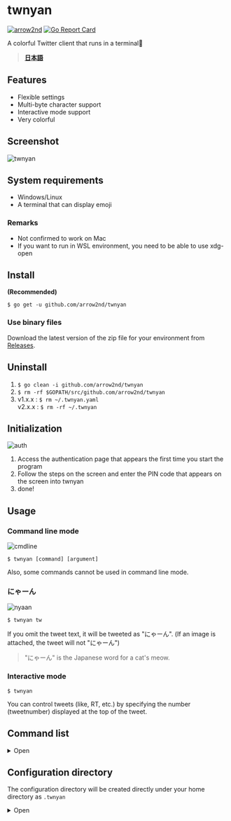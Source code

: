 # twnyan
[![arrow2nd](https://circleci.com/gh/arrow2nd/twnyan.svg?style=shield)](https://circleci.com/gh/arrow2nd/twnyan/tree/main)
[![Go Report Card](https://goreportcard.com/badge/github.com/arrow2nd/twnyan)](https://goreportcard.com/report/github.com/arrow2nd/twnyan)

A colorful Twitter client that runs in a terminal🐾

> **[日本語](README.md)**

## Features
- Flexible settings
- Multi-byte character support
- Interactive mode support
- Very colorful

## Screenshot
![twnyan](https://user-images.githubusercontent.com/44780846/106699506-612c0f80-6626-11eb-803e-332512822789.gif)

## System requirements
- Windows/Linux
- A terminal that can display emoji

### Remarks
- Not confirmed to work on Mac
- If you want to run in WSL environment, you need to be able to use xdg-open

## Install
**(Recommended)**

```$ go get -u github.com/arrow2nd/twnyan```

### Use binary files
Download the latest version of the zip file for your environment from [Releases](https://github.com/arrow2nd/twnyan/releases).

## Uninstall
1. ```$ go clean -i github.com/arrow2nd/twnyan```
2. ```$ rm -rf $GOPATH/src/github.com/arrow2nd/twnyan```
3. v1.x.x : ```$ rm ~/.twnyan.yaml```<br>v2.x.x : ```$ rm -rf ~/.twnyan```

## Initialization
![auth](https://user-images.githubusercontent.com/44780846/106747441-4a59dd00-6667-11eb-8248-3468cb39f7d1.png)

1. Access the authentication page that appears the first time you start the program
2. Follow the steps on the screen and enter the PIN code that appears on the screen into twnyan
3. done!

## Usage
### Command line mode
![cmdline](https://user-images.githubusercontent.com/44780846/106699170-b287cf00-6625-11eb-8374-8565286db3e2.gif)

```$ twnyan [command] [argument]```

Also, some commands cannot be used in command line mode.
### にゃーん
![nyaan](https://user-images.githubusercontent.com/44780846/106699001-558c1900-6625-11eb-948e-6212ab0cba40.gif)

```$ twnyan tw```

If you omit the tweet text, it will be tweeted as "にゃーん". (If an image is attached, the tweet will not "にゃーん")

> "にゃーん" is the Japanese word for a cat's meow.
### Interactive mode
```$ twnyan```

You can control tweets (like, RT, etc.) by specifying the number (tweetnumber) displayed at the top of the tweet.

## Command list

<details>
<summary>Open</summary>

## tweet
```Alias: tw```
### tweet [text] [imagefile]
Post a tweet.

| Arguments  | Hints                                                                            | Examples                            |
| ---------- | -------------------------------------------------------------------------------- | ----------------------------------- |
| text       | If there is no text and image file, the message will be posted with a "にゃーん" | ```tweet```                         |
| image file | If there is more than one, please separate them with a space                     | ```tweet 🍣 sushi1.png sushi2.png``` |

- You can also omit the text and just post an image (e.g. ```tweet cat.png```)

### tweet multi
```Alias: ml```

Post a tweet that contains a new line.
- To finish typing, type a semicolon (;) at the end of the sentence
- If you leave it blank (enter only a semicolon), the tweet will be canceled

### tweet remove [\<tweetnumber\>]...
```Alias: rm```

Delete a tweet.

| Arguments   | Hints                                                      | Examples               |
| ----------- | ---------------------------------------------------------- | ---------------------- |
| tweetNumber | Separate each tweet with a space if there is more than one | ```tweet remove 2 5``` |

## timeline
```Alias: tl```

Get a home timeline.
### timeline [counts]

| Arguments | Hints                                                                | Examples          |
| --------- | -------------------------------------------------------------------- | ----------------- |
| counts    | If you omit it, the default value is given in the configuration file | ```timeline 39``` |

## mention
```Alias: mt```

Get a Mentions to you.
### mention [counts]

| Arguments | Hints                                                                | Examples         |
| --------- | -------------------------------------------------------------------- | ---------------- |
| counts    | If you omit it, the default value is given in the configuration file | ```mention 20``` |

## list
```Alias: ls```

Get a timeline of the list.
### list [\<listname\>] [counts]

| Arguments | Hints                                                                        | Examples                      |
| --------- | ---------------------------------------------------------------------------- | ----------------------------- |
| list name | If you are running in interactive mode, you can complete it with the Tab key | ```list Cats```               |
| counts    | If you omit it, the default value is given in the configuration file         | ```list "Cat Gathering" 30``` |

## user
```Alias: ur```

Get a user timeline.
### user [<username/tweetnumber>] [counts]
Get a timeline of the specified user.

| Arguments            | Hints                                                                | Examples                          |
| -------------------- | -------------------------------------------------------------------- | --------------------------------- |
| username/tweetnumber | Either can be specified<br>The '@' in the username is optional       | ```user github```<br>```user 1``` |
| counts               | If you omit it, the default value is given in the configuration file | ```user twitter 15```             |

### user own [counts]
Get your own timeline.

| Arguments | Hints                                                                | Examples          |
| --------- | -------------------------------------------------------------------- | ----------------- |
| counts    | If you omit it, the default value is given in the configuration file | ```user own 50``` |

## search
```Alias: sh```

Searches for tweets tweets in the past 7 days.
### search [\<keyword\>] [counts]

| Arguments | Hints                                                                | Examples               |
| --------- | -------------------------------------------------------------------- | ---------------------- |
| keyword   | Please enclose any spaces in double quotes                           | ```search "cat dog"``` |
| counts    | If you omit it, the default value is given in the configuration file | ```search sushi 5```   |

## like
```Alias: lk, fv```
### like [\<tweetnumber\>]
Like a tweet.

| Arguments   | Hints                                                      | Examples       |
| ----------- | ---------------------------------------------------------- | -------------- |
| tweetnumber | Separate each tweet with a space if there is more than one | ```like 1 2``` |

### like remove [\<tweetnumber\>]
```Alias: rm```

UnLike a tweet.

| Arguments   | Hints                                                      | Examples              |
| ----------- | ---------------------------------------------------------- | --------------------- |
| tweetnumber | Separate each tweet with a space if there is more than one | ```like remove 1 2``` |

## retweet
```Alias: rt```
### retweet [\<tweetnumber\>]...
Retweet a tweet.

| Arguments   | Hints                                                      | Examples          |
| ----------- | ---------------------------------------------------------- | ----------------- |
| tweetnumber | Separate each tweet with a space if there is more than one | ```retweet 1 5``` |

### retweet quote [\<tweetnumber\>] [text] [imagefile]
```Alias: qt```

Quote a tweet.

| Arguments   | Hints                                                                            | Examples                                      |
| ----------- | -------------------------------------------------------------------------------- | --------------------------------------------- |
| tweetnumber | Specify the number of the tweet to quote                                         | ```retweet quote 1 good!!!```                 |
| text        | If there is no text and image file, the message will be posted with a "にゃーん" | ```retweet quote 1```                         |
| imagefile   | If there is more than one, please separate them with a space                     | ```retweet quote 1 🍣 sushi1.png sushi2.png``` |

### retweet remove [\<tweetnumber\>]...
```Alias: rm```

UnRetweet tweet.

| Arguments   | Hints                                                      | Examples                 |
| ----------- | ---------------------------------------------------------- | ------------------------ |
| tweetnumber | Separate each tweet with a space if there is more than one | ```retweet remove 1 5``` |

## reply
```Alias: rp```

Post a reply.
### reply [\<tweetnumber\>] [text] [imagefile]

| Arguments   | Hints                                                                            | Examples                         |
| ----------- | -------------------------------------------------------------------------------- | -------------------------------- |
| tweetnumber | Specify the number of the tweet you want to reply to.                            | ```reply 1 meow```               |
| text        | If there is no text and image file, the message will be posted with a "にゃーん" | ```reply 1```                    |
| image file  | If there is more than one, please separate them with a space                     | ```reply 1 good!!! sushi1.png``` |

- You can also omit the text and just post an image. (e.g. ```reply 1 dog.png```)

## follow
```Alias: fw```
### follow [<username/tweetnumber>]
Follow a user.

| Arguments            | Hints                                                          | Examples                              |
| -------------------- | -------------------------------------------------------------- | ------------------------------------- |
| username/tweetnumber | Either can be specified<br>The '@' in the username is optional | ```follow github```<br>```follow 1``` |

### follow remove [<username/tweetnumber>]
```Alias: rm```

Unfollow a user.

| Arguments            | Hints                                                          | Examples                                               |
| -------------------- | -------------------------------------------------------------- | ------------------------------------------------------ |
| username/tweetnumber | Either can be specified<br>The '@' in the username is optional | ```follow remove arrow_2nd```<br>```follow remove 1``` |

## block
```Alias: bk```
### block [<username/tweetnumber>]
Block a user.

| Arguments            | Hints                                                          | Examples                               |
| -------------------- | -------------------------------------------------------------- | -------------------------------------- |
| username/tweetnumber | Either can be specified<br>The '@' in the username is optional | ```block arrow_2nd```<br>```block 1``` |

### block remove [<username/tweetnumber>]
```Alias: rm```

Unblock a user.

| Arguments            | Hints                                                          | Examples                                             |
| -------------------- | -------------------------------------------------------------- | ---------------------------------------------------- |
| username/tweetnumber | Either can be specified<br>The '@' in the username is optional | ```block remove arrow_2nd```<br>```block remove 1``` |

## mute
```Alias: mu```
### mute [<username/tweetnumber>]
Mute a user.

| Arguments            | Hints                                                          | Examples                             |
| -------------------- | -------------------------------------------------------------- | ------------------------------------ |
| username/tweetnumber | Either can be specified<br>The '@' in the username is optional | ```mute arrow_2nd```<br>```mute 1``` |

### mute remove [<username/tweetnumber>]
```Alias: rm```

Unmute a user.

| Arguments            | Hints                                                          | Examples                                           |
| -------------------- | -------------------------------------------------------------- | -------------------------------------------------- |
| username/tweetnumber | Either can be specified<br>The '@' in the username is optional | ```mute remove arrow_2nd```<br>```mute remove 1``` |

## open
```Alias: op```

View the tweet in your browser.
### open [\<tweetnumber\>]

| Arguments   | Hints                                                          | Examples     |
| ----------- | -------------------------------------------------------------- | ------------ |
| tweetnumber | Specify the number of the tweet to be displayed in the browser | ```open 2``` |

## clear
Initialize the screen.

## help
Displays help.

You can also use ```[command] help``` to display help for a command.

## exit
Exits the interactive mode.

</details>

## Configuration directory
The configuration directory will be created directly under your home directory as ``.twnyan``

<details>
<summary>Open</summary>

### .cred.yaml
A file of authentication information.

### option.yaml
A file of option setting.

| 名前       | 説明                                |
| ---------- | ----------------------------------- |
| ConfigDir  | Path of the configuration directory |
| Counts     | Default number of acquisitions      |
| DateFormat | Date Format                         |
| TimeFormat | Time Format                         |

- The format of the date and time is the same as the format string of the [time package](https://golang.org/pkg/time/#pkg-constants)

### color.yaml
A file of  color settings.

| 名前         | 説明                                           |
| ------------ | ---------------------------------------------- |
| Accent1      | Accent Color 1                                 |
| Accent2      | Accent Color 2                                 |
| Accent3      | Accent Color 3                                 |
| Error        | Background color of error messages             |
| BoxForground | Text color when reversing                      |
| Separator    | Separator                                      |
| UserName     | User Name                                      |
| ScreenName   | Screen Name                                    |
| Reply        | Indication of reply, color of user replying to |
| Hashtag      | Hashtag                                        |
| Favorite     | Display of likes, color of the number of likes |
| Retweet      | Display of Retweet, color of retweet count     |
| Verified     | Verified account                               |
| Protected    | Private account                                |
| Following    | Folloing                                       |
| FollowedBy   | Followed by                                    |
| Block        | Block                                          |
| Mute         | Mute                                           |

</details>
